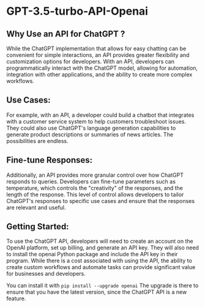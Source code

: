 # GPT-3.5-turbo-API-Openai


## Why Use an API for ChatGPT ?
While the ChatGPT implementation that allows for easy chatting can be convenient for simple interactions, an API provides greater flexibility and customization options for developers.
With an API, developers can programmatically interact with the ChatGPT model, allowing for automation, integration with other applications, and the ability to create more complex workflows.

## Use Cases:
For example, with an API, a developer could build a chatbot that integrates with a customer service system to help customers troubleshoot issues. They could also use ChatGPT's language generation capabilities to generate product descriptions or summaries of news articles. The possibilities are endless.

## Fine-tune Responses:
Additionally, an API provides more granular control over how ChatGPT responds to queries. Developers can fine-tune parameters such as temperature, which controls the "creativity" of the responses, and the length of the response. This level of control allows developers to tailor ChatGPT's responses to specific use cases and ensure that the responses are relevant and useful.

## Getting Started:
To use the ChatGPT API, developers will need to create an account on the OpenAI platform, set up billing, and generate an API key. They will also need to install the openai Python package and include the API key in their program. While there is a cost associated with using the API, the ability to create custom workflows and automate tasks can provide significant value for businesses and developers.

You can install it with `pip install --upgrade openai` The upgrade is there to ensure that you have the latest version, since the ChatGPT API is a new feature.
